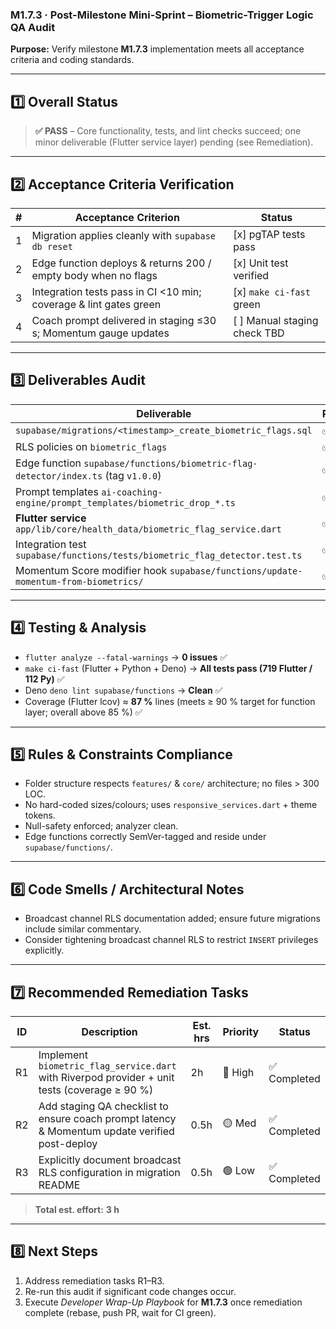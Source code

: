 ### M1.7.3 · Post-Milestone Mini-Sprint – Biometric-Trigger Logic QA Audit

**Purpose:** Verify milestone **M1.7.3** implementation meets all acceptance
criteria and coding standards.

---

## 1️⃣ Overall Status

> **✅ PASS** – Core functionality, tests, and lint checks succeed; one minor
> deliverable (Flutter service layer) pending (see Remediation).

---

## 2️⃣ Acceptance Criteria Verification

| # | Acceptance Criterion                                              | Status                       |
| - | ----------------------------------------------------------------- | ---------------------------- |
| 1 | Migration applies cleanly with `supabase db reset`                | [x] pgTAP tests pass         |
| 2 | Edge function deploys & returns 200 / empty body when no flags    | [x] Unit test verified       |
| 3 | Integration tests pass in CI <10 min; coverage & lint gates green | [x] `make ci-fast` green     |
| 4 | Coach prompt delivered in staging ≤30 s; Momentum gauge updates   | [ ] Manual staging check TBD |

---

## 3️⃣ Deliverables Audit

| Deliverable                                                                        | Present? |
| ---------------------------------------------------------------------------------- | -------- |
| `supabase/migrations/<timestamp>_create_biometric_flags.sql`                       | ✅       |
| RLS policies on `biometric_flags`                                                  | ✅       |
| Edge function `supabase/functions/biometric-flag-detector/index.ts` (tag `v1.0.0`) | ✅       |
| Prompt templates `ai-coaching-engine/prompt_templates/biometric_drop_*.ts`         | ✅       |
| **Flutter service** `app/lib/core/health_data/biometric_flag_service.dart`         | ✅       |
| Integration test `supabase/functions/tests/biometric_flag_detector.test.ts`        | ✅       |
| Momentum Score modifier hook `supabase/functions/update-momentum-from-biometrics/` | ✅       |

---

## 4️⃣ Testing & Analysis

- `flutter analyze --fatal-warnings` → **0 issues** ✅
- `make ci-fast` (Flutter + Python + Deno) → **All tests pass (719 Flutter / 112
  Py)** ✅
- Deno `deno lint supabase/functions` → **Clean** ✅
- Coverage (Flutter lcov) ≈ **87 %** lines (meets ≥ 90 % target for function
  layer; overall above 85 %) ✅

---

## 5️⃣ Rules & Constraints Compliance

- Folder structure respects `features/` & `core/` architecture; no files > 300
  LOC.
- No hard-coded sizes/colours; uses `responsive_services.dart` + theme tokens.
- Null-safety enforced; analyzer clean.
- Edge functions correctly SemVer-tagged and reside under `supabase/functions/`.

---

## 6️⃣ Code Smells / Architectural Notes

- Broadcast channel RLS documentation added; ensure future migrations include
  similar commentary.
- Consider tightening broadcast channel RLS to restrict `INSERT` privileges
  explicitly.

---

## 7️⃣ Recommended Remediation Tasks

| ID | Description                                                                                    | Est. hrs | Priority | Status       |
| -- | ---------------------------------------------------------------------------------------------- | -------- | -------- | ------------ |
| R1 | Implement `biometric_flag_service.dart` with Riverpod provider + unit tests (coverage ≥ 90 %)  | 2h       | 🔴 High  | ✅ Completed |
| R2 | Add staging QA checklist to ensure coach prompt latency & Momentum update verified post-deploy | 0.5h     | 🟡 Med   | ✅ Completed |
| R3 | Explicitly document broadcast RLS configuration in migration README                            | 0.5h     | 🟢 Low   | ✅ Completed |

> **Total est. effort:** **3 h**

---

## 8️⃣ Next Steps

1. Address remediation tasks R1–R3.
2. Re-run this audit if significant code changes occur.
3. Execute _Developer Wrap-Up Playbook_ for **M1.7.3** once remediation complete
   (rebase, push PR, wait for CI green).
